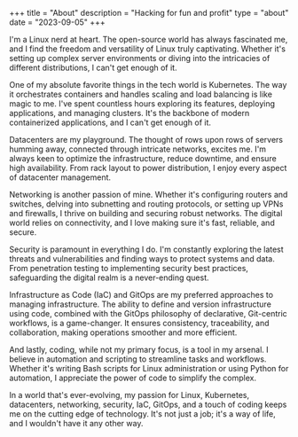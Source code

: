 +++
title = "About"
description = "Hacking for fun and profit"
type = "about"
date = "2023-09-05"
+++

I'm a Linux nerd at heart. The open-source world has always fascinated me, and I find the freedom and versatility of Linux truly captivating. Whether it's setting up complex server environments or diving into the intricacies of different distributions, I can't get enough of it.

One of my absolute favorite things in the tech world is Kubernetes. The way it orchestrates containers and handles scaling and load balancing is like magic to me. I've spent countless hours exploring its features, deploying applications, and managing clusters. It's the backbone of modern containerized applications, and I can't get enough of it.

Datacenters are my playground. The thought of rows upon rows of servers humming away, connected through intricate networks, excites me. I'm always keen to optimize the infrastructure, reduce downtime, and ensure high availability. From rack layout to power distribution, I enjoy every aspect of datacenter management.

Networking is another passion of mine. Whether it's configuring routers and switches, delving into subnetting and routing protocols, or setting up VPNs and firewalls, I thrive on building and securing robust networks. The digital world relies on connectivity, and I love making sure it's fast, reliable, and secure.

Security is paramount in everything I do. I'm constantly exploring the latest threats and vulnerabilities and finding ways to protect systems and data. From penetration testing to implementing security best practices, safeguarding the digital realm is a never-ending quest.

Infrastructure as Code (IaC) and GitOps are my preferred approaches to managing infrastructure. The ability to define and version infrastructure using code, combined with the GitOps philosophy of declarative, Git-centric workflows, is a game-changer. It ensures consistency, traceability, and collaboration, making operations smoother and more efficient.

And lastly, coding, while not my primary focus, is a tool in my arsenal. I believe in automation and scripting to streamline tasks and workflows. Whether it's writing Bash scripts for Linux administration or using Python for automation, I appreciate the power of code to simplify the complex.

In a world that's ever-evolving, my passion for Linux, Kubernetes, datacenters, networking, security, IaC, GitOps, and a touch of coding keeps me on the cutting edge of technology. It's not just a job; it's a way of life, and I wouldn't have it any other way.
